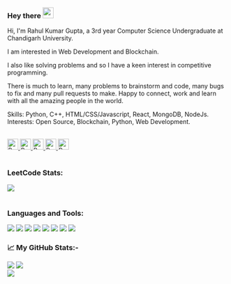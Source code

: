 ### Hey there <img src="https://media.giphy.com/media/hvRJCLFzcasrR4ia7z/giphy.gif" width="25px"/>

<p>
  Hi, I'm Rahul Kumar Gupta, a 3rd year Computer Science Undergraduate at Chandigarh University. 
  
  I am interested in Web Development and Blockchain. 
  
  I also like solving problems and so I have a keen interest in competitive programming. 
  
  There is much to learn, many problems to brainstorm and code, many bugs to fix and many pull requests to make. Happy to connect, work and learn with all the amazing people in the world. 
  
  Skills: Python, C++, HTML/CSS/Javascript, React, MongoDB, NodeJs. 
  Interests: Open Source, Blockchain, Python, Web Development.
</p>

<br>

<div>
  <a href="https://www.linkedin.com/in/rahul-kumar-gupta-01/">
    <img
      height="25"
      alt="Rahul's LinkedIn"
      src="https://img.shields.io/badge/LinkedIn-0077B5?style=for-the-badge&logo=linkedin&logoColor=white"
    />
  </a>
  <a href="https://www.codechef.com/users/rahulgupta01">
    <img
      height="25"
      alt="Rahul's Codechef"
      src="https://cp-logo.vercel.app/codechef/rahulgupta01?logo=true"
    />
  </a>
  <a href="https://codeforces.com/profile/rahulkumargupta">
    <img
      height="25"
      alt="Rahul's Codeforces"
      src="https://cp-logo.vercel.app/codeforces/rahulkumargupta?logo=true"
    />
  </a>
  <a href="https://leetcode.com/rahulgupta01/">
    <img
      height="25"
      alt="Rahul's LeetCode"
      src="https://cp-logo.vercel.app/leetcode/rahulgupta01?logo=true"
    />
  </a>
  <a href="mailto: rahulslg20@gmail.com">
    <img
      height="25"
      alt="Rahul's Gmail "
      src="https://img.shields.io/badge/Gmail-D14836?style=for-the-badge&logo=gmail&logoColor=whitee"
    />
  </a>
</div>

<br>


<h3>LeetCode Stats:</h3>

<div>
  <img src="https://leetcard.jacoblin.cool/rahulgupta01?theme=nord" />
</div>

<br>

<h3>Languages and Tools:</h3>

<img
  src="https://img.shields.io/badge/c++-%2300599C.svg?style=for-the-badge&logo=c%2B%2B&ogoColor=white"
/>
<img
  src="https://img.shields.io/badge/Python-3776AB?style=for-the-badge&logo=python&logoColor=white"
/>
<img
  src="https://img.shields.io/badge/html5-%23E34F26.svg?style=for-the-badge&logo=html5&logoColor=white"
/>
<img
  src="https://img.shields.io/badge/CSS-239120?&style=for-the-badge&logo=css3&logoColor=white"
/>
<img
  src="https://img.shields.io/badge/JavaScript-F7DF1E?style=for-the-badge&logo=javascript&logoColor=black"
/>
<img
  src="https://img.shields.io/badge/React-20232A?style=for-the-badge&logo=react&logoColor=61DAFB"
/>
<img
  src="https://img.shields.io/badge/git-%23F05033.svg?style=for-the-badge&logo=git&logoColor=white"
/>
<img
  src="https://img.shields.io/badge/Visual_Studio_Code-0078D4?style=for-the-badge&logo=visual%20studio%20code&logoColor=white"
/>
<h3>📈 My GitHub Stats:-</h3>
<div>
  <img
    src="https://streak-stats.demolab.com?user=rahullgupta&theme=onedark"
  />
  <img
    src="https://github-readme-stats.vercel.app/api?username=rahullgupta&show_icons=true&theme=onedark"
  />
</div>
<img
  src="https://github-readme-stats.vercel.app/api/top-langs/?username=rahullgupta&layout=compact&theme=onedark"
/>
